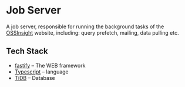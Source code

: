 # Job Server

A job server, responsible for running the background tasks of the [OSSInsight](https:ossinsight.io) website, including: query prefetch, mailing, data pulling etc.

## Tech Stack

- [fastify](https://github.com/fastify/fastify) – The WEB framework
- [Typescript](https://github.com/microsoft/TypeScript) – language
- [TiDB](https://github.com/pingcap/tidb) – Database
